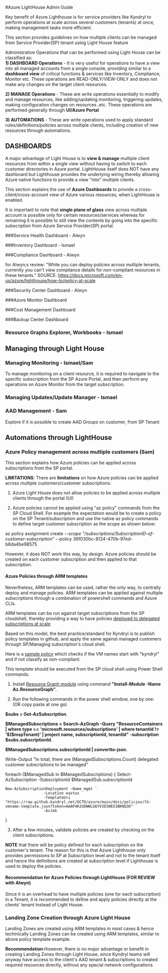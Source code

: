 #Azure LightHouse Admin Guide

Key benefit of Azure Lighthouse is for service providers like Kyndryl to perform operations at scale across several customers (tenants) at once, making management tasks more efficient.

This section provides guidelines on how multiple clients can be managed from Service Provider(SP) tenant using Light House feature

Administrative Operations that can be performed using Light House can be classified as:       
**1) DASHBOARD Operations** - It is very useful for operations to have a view into all managed accounts from a single console, providing similar to a **dashboard view** of critical functions & services like Inventory, Compliance, Monitor etc. These operations are READ-ONLY/VIEW-ONLY and does not make any changes on the target client resources.

**2) MANAGE Operations** - These are write operations essentially to modify and manage resources, like adding/updating monitoring, triggering updates, making configuration changes on resources..etc. These operations are performed generally through **UI/Azure Portal**

**3) AUTOMATIONS** - These are write operations used to apply standard rules/definitions/policies across multiple clients, including creation of new resources through automations.


## DASHBOARDS
A major advantage of Light House is to **view & manage** multiple client resources from within a single view without having to switch to each customer directories in Azure portal. LightHouse itself does NOT have any dashboard but Lighthouse provides the underlying wiring thereby allowing Azure native functions to provide a view "into" multiple clients.

This section explains the use of **Azure Dashboards** to provide a cross-client/cross-account view of Azure various resources, when LightHouse is enabled.

It is important to note that **single plane of glass** view across multiple account is possible only for certain resources/services whereas for remaining it is possible to still view the contents by going into the specific subscription from Azure Service Provider(SP) portal.


###Service Health Dashboard - Alwyn

###Inventory Dashboard - Ismael

###Compliance Dashboard - Alwyn

for Alwyn;s review: "While you can deploy policies across multiple tenants, currently you can't view compliance details for non-compliant resources in these tenants." SOURCE: https://docs.microsoft.com/en-us/azure/lighthouse/how-to/policy-at-scale

###Security Center Dashboard  - Alwyn


###Azure Monitor Dashboard


###Cost Management Dashboard



###Backup Center Dashboard


### Resource Graphs Explorer, Workbooks - Ismael




## Managing through Light House

### Managing Monitoring - Ismael/Sam
To manage monitoring on a client resource, it is required to navigate to the specific subscription from the SP Azure Portal, and then perform any operations on Azure Monitor from the target subscription.




### Managing Updates/Update Manager - Ismael



### AAD Management - Sam
Explore if it is possible to create AAD Groups on customer, from SP Tenant





## Automations through LightHouse

### Azure Policy management across multiple customers (Sam)

This section explains how Azure policies can be applied across subscriptions from the SP portal.

**LIMITATIONS**: There are **limitations** on how Azure policies can be applied across multiple customers/customer subscriptions:

1) Azure Light House does not allow policies to be applied across multiple clients through the portal (UI)

2) Azure policies cannot be applied using "az policy" commands from the SP Cloud Shell. For example the expectation would be to create a policy on the SP Tenant/subscription and use the native az policy commands to define target customer subscription as the *scope* as shown below:

 az policy assignment create *--scope "/subscriptions/SubscriptionID-of-customer-subscription*" --policy 36f030bc-8124-470b-97ed-b6da4be98575

However, it does NOT work this way, by design. Azure policies should be created on each customer subscription and then applied to that subscription.

#### Azure Policies through ARM templates

Nevertheless, ARM templates can be used, rather the only way, to centrally deploy and manage policies. ARM templates can be applied against multiple subscriptions through a combination of powershell commands and Azure CLIs.

ARM templates can be run against target subscriptions from the SP cloudshell, thereby providing a way to have policies [deployed to delegated subscriptions at scale](https://docs.microsoft.com/en-us/azure/lighthouse/how-to/policy-at-scale?WT.mc_id=Portal-Microsoft_Azure_Support#deploy-a-policy-across-multiple-customer-tenants)

Based on this model, the best practice/standard for Kyndryl is to publish policy templates in github, and apply the same against managed customers through SP/Managing subscription's cloud shell.

Here is a [sample policy](https://github.kyndryl.net/OCTO/azure/blob/main/docs/policies/lh-vmname-template.json) which checks if the VM names start with "kyndryl" and if not classify as non-compliant.

This template should be executed from the SP cloud shell using Power Shell commands.

1. Install [Resource Graph module](https://docs.microsoft.com/en-us/azure/governance/resource-graph/first-query-powershell#add-the-resource-graph-module) using command **"Install-Module -Name Az.ResourceGraph"**. 

2. Run the following commands in the power shell window, one by one: (OR copy paste at one go)

**$subs = Get-AzSubscription**.  

**$ManagedSubscriptions = Search-AzGraph -Query "ResourceContainers | where type == 'microsoft.resources/subscriptions' | where tenantId != '$($mspTenant)' | project name, subscriptionId, tenantId" -subscription $subs.subscriptionId**. 



**$ManagedSubscriptions.subscriptionId | convertto-json**. 

Write-Output "In total, there are $($ManagedSubscriptions.Count) delegated customer subscriptions to be managed"

foreach ($ManagedSub in $ManagedSubscriptions)
{
    Select-AzSubscription -SubscriptionId $ManagedSub.subscriptionId

    New-AzSubscriptionDeployment -Name mgmt `
                     -Location eastus `
                     -TemplateUri "https://raw.github.kyndryl.net/OCTO/azure/main/docs/policies/lh-vmname-template.json?token=AAAP4K2GDWWLG6YV3E5WEX3BKNQ3K" `
                     -AsJob
}

3. After a few minutes, validate policies are created by checking on the client subscriptions.


**NOTE** that there will be policy defined for each subscription on the customer's tenant. The reason for this is that Azure Lighthouse only provides permissions to SP at Subscription level and not to the tenant itself and hence the definitions are created at subscription level if Lighthouse is used to deploy the policies.

#### Recommendation for Azure Policies through LightHouse (FOR REVIEW with Alwyn)
Since it is an overhead to have multiple policies (one for each subscription) in a Tenant, it is recommended to define and apply policies directly at the clients' tenant instead of Light House.


### Landing Zone Creation through Azure Light House

Landing Zones are created using ARM templates in most cases & hence techinically Landing Zones can be created using ARM templates, similar to above policy template example.

**Recommendation**:However, there is no major advantage or benefit in creating Landing Zones through Light House, since Kyndryl teams will anyway have access to the client's AAD tenant & subscriptions to created required resources directly, without any special network configurations.





 
